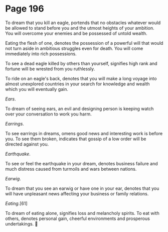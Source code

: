 # Page 196
To dream that you kill an eagle, portends that no obstacles whatever would
be allowed to stand before you and the utmost heights of your ambition.
You will overcome your enemies and be possessed of untold wealth.


Eating the flesh of one, denotes the possession of a powerful will
that would not turn aside in ambitious struggles even for death.
You will come immediately into rich possessions.


To see a dead eagle killed by others than yourself, signifies high rank
and fortune will be wrested from you ruthlessly.


To ride on an eagle's back, denotes that you will make a long voyage
into almost unexplored countries in your search for knowledge and wealth
which you will eventually gain.


_Ears_.


To dream of seeing ears, an evil and designing person is keeping
watch over your conversation to work you harm.


_Earrings_.


To see earrings in dreams, omens good news and interesting work
is before you. To see them broken, indicates that gossip of a low
order will be directed against you.


_Earthquake_.


To see or feel the earthquake in your dream, denotes business failure
and much distress caused from turmoils and wars between nations.


_Earwig_.


To dream that you see an earwig or have one in your ear, denotes that you
will have unpleasant news affecting your business or family relations.


_Eating_.[61]


To dream of eating alone, signifies loss and melancholy spirits.
To eat with others, denotes personal gain, cheerful environments
and prosperous undertakings.

